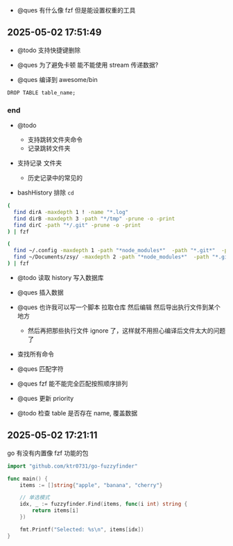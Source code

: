 - @ques 有什么像 fzf 但是能设置权重的工具

## 2025-05-02 17:51:49

- @todo 支持快捷键删除

- @ques 为了避免卡顿 能不能使用 stream 传递数据?

- @ques 编译到 awesome/bin

```
DROP TABLE table_name;

```

### end

- @todo

  - 支持跳转文件夹命令
  - 记录跳转文件夹

- 支持记录 文件夹

  - 历史记录中的常见的

- bashHistory 排除 `cd`

```bash
(
  find dirA -maxdepth 1 ! -name "*.log"
  find dirB -maxdepth 3 -path "*/tmp" -prune -o -print
  find dirC -path "*/.git" -prune -o -print
) | fzf
```

```bash
(
  find ~/.config -maxdepth 1 -path "*node_modules*"  -path "*.git*"  -prune -o -print
  find ~/Documents/zsy/ -maxdepth 2 -path "*node_modules*"  -path "*.git*" -prune -o -print
) | fzf
```

- @todo 读取 history 写入数据库
- @ques 插入数据
- @ques 也许我可以写一个脚本 拉取仓库 然后编辑 然后导出执行文件到某个地方

  - 然后再把那些执行文件 ignore 了，这样就不用担心编译后文件太大的问题了

- 查找所有命令

- @ques 匹配字符
- @ques fzf 能不能完全匹配按照顺序排列
- @ques 更新 priority
- @todo 检查 table 是否存在 name, 覆盖数据

## 2025-05-02 17:21:11

go 有没有内置像 fzf 功能的包

```go
import "github.com/ktr0731/go-fuzzyfinder"

func main() {
    items := []string{"apple", "banana", "cherry"}

    // 单选模式
    idx, _ := fuzzyfinder.Find(items, func(i int) string {
        return items[i]
    })

    fmt.Printf("Selected: %s\n", items[idx])
}
```
